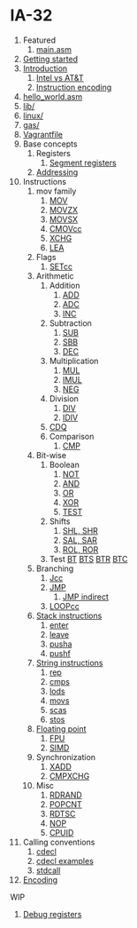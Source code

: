 # IA-32

1.  Featured
    1. [main.asm](main.asm)
1.  [Getting started](getting-started.md)
1.  [Introduction](introduction.md)
    1.  [Intel vs AT&T](intel-vs-atet.md)
    1.  [Instruction encoding](https://github.com/cirosantilli/x86-instruction-encoding-tutorial)
1.  [hello_world.asm](hello_world.asm)
1.  [lib/](lib/)
1.  [linux/](linux/)
1.  [gas/](gas/)
1.  [Vagrantfile](Vagrantfile)
1.  Base concepts
    1.  Registers
        1. [Segment registers](segment_registers.asm)
    1.  [Addressing](addressing.asm)
1.  Instructions
    1.  mov family
        1. [MOV](mov.asm)
        1. [MOVZX](movzx.asm)
        1. [MOVSX](movsx.asm)
        1. [CMOVcc](cmovcc.asm)
        1. [XCHG](xchg.asm)
        1. [LEA](lea.asm)
    1.  Flags
        1. [SETcc](setcc.asm)
    1.  Arithmetic
        1.  Addition
            1. [ADD](add.asm)
            1. [ADC](adc.asm)
            1. [INC](inc.asm)
        1.  Subtraction
            1. [SUB](sub.asm)
            1. [SBB](sbb.asm)
            1. [DEC](dec.asm)
        1.  Multiplication
            1. [MUL](mul.asm)
            1. [IMUL](imul.asm)
            1. [NEG](neg.asm)
        1.  Division
            1. [DIV](div.asm)
            1. [IDIV](idiv.asm)
        1.  [CDQ](cdq.asm)
        1.  Comparison
            1. [CMP](cmp.asm)
    1.  Bit-wise
        1.  Boolean
            1. [NOT](not.asm)
            1. [AND](and.asm)
            1. [OR](or.asm)
            1. [XOR](xor.asm)
            1. [TEST](test_instruction.asm)
        1.  Shifts
            1. [SHL, SHR](shl.asm)
            1. [SAL, SAR](sal.asm)
            1. [ROL, ROR](rol.asm)
        1.  Test
            [BT](bt.asm)
            [BTS](bts.asm)
            [BTR](btr.asm)
            [BTC](btc.asm)
    1.  Branching
        1.  [Jcc](jcc.asm)
        1.  [JMP](jmp.asm)
            1. [JMP indirect](jmp_indirect.asm)
        1.  [LOOPcc](loopcc.asm)
    1.  [Stack instructions](stack-instructions.md)
        1. [enter](enter.asm)
        1. [leave](leave.asm)
        1. [pusha](pusha.asm)
        1. [pushf](pushf.asm)
    1.  [String instructions](string-instructions.md)
        1. [rep](rep.asm)
        1. [cmps](cmps.asm)
        1. [lods](lods.asm)
        1. [movs](movs.asm)
        1. [scas](scas.asm)
        1. [stos](stos.asm)
    1.  [Floating point](floating-point.md)
        1.  [FPU](fpu.asm)
        1.  [SIMD](simd.asm)
    1.  Synchronization
        1. [XADD](xadd.asm)
        1. [CMPXCHG](cmpxchg)
    1.  Misc
        1. [RDRAND](rdrand.asm)
        1. [POPCNT](popcnt.asm)
        1. [RDTSC](rdtsc.asm)
        1. [NOP](nop.asm)
        1. [CPUID](cpuid.asm)
1.  Calling conventions
    1.  [cdecl](cdecl.md)
    1.  [cdecl examples](cdecl.asm)
    1.  [stdcall](stdcall.asm)
1.  [Encoding](encoding.asm)

WIP

1. [Debug registers](debug-registers.md)
